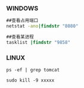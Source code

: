 ### WINDOWS
```cmd
##查看占用端口
netstat -ano|findstr "8080"

##查看某进程
tasklist |findstr "9858"
```


### LINUX
```shell
ps -ef | grep tomcat

sudo kill -9 xxxxx
```